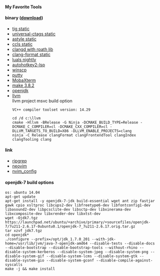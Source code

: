 #### My Favorite Tools

#### binary ([download](https://github.com/fcying/tools/releases))
* [tig static](https://github.com/jonas/tig)
* [universal-ctags static](https://github.com/universal-ctags/ctags)
* [astyle static](https://astyle.sourceforge.net/)
* [ccls static](https://github.com/MaskRay/ccls)
* [clangd with rpath lib](https://github.com/clangd/clangd)
* [clang-format static](https://github.com/llvm/llvm-project)
* [luals nightly](https://github.com/LuaLS/lua-language-server)
* [autohotkey2-lsp](https://github.com/thqby/vscode-autohotkey2-lsp)
* [winscp](https://winscp.net)
* [putty](https://www.chiark.greenend.org.uk/~sgtatham/putty)
* [MobaXterm](https://mobaxterm.mobatek.net/)
* [make 3.8.2](https://ftp.gnu.org/gnu/make)
* [openjdk](https://openjdk.java.net)
* [llvm](https://github.com/llvm/llvm-project)</BR>
    llvm project msvc build option
    ```
    VC++ compiler toolset version: 14.29

    cd /d c:\llvm
    cmake -Hllvm -BRelease -G Ninja -DCMAKE_BUILD_TYPE=Release -DCMAKE_C_COMPILER=cl -DCMAKE_CXX_COMPILER=cl -DLLVM_TARGETS_TO_BUILD=X86 -DLLVM_ENABLE_PROJECTS=clang
    ninja -C Release clangFormat clangFrontendTool clangIndex clangTooling clang
    ```

#### link
* [ripgrep](https://github.com/BurntSushi/ripgrep)
* [neovim](https://github.com/neovim/neovim)
* [nvim_config](https://github.com/fcying/dotvim)

#### openjdk-7 build options
```
os: ubuntu 14.04
apt-get update
apt-get install -y openjdk-7-jdk build-essential wget ant zip fastjar gawk cpio xsltproc libcups2-dev libfreetype6-dev libfontconfig1-dev libasound2-dev libpcsclite-dev libsctp-dev libxinerama-dev libxcomposite-dev libxrender-dev libxtst-dev
wget -Ojdk7.tgz https://launchpad.net/ubuntu/+archive/primary/+sourcefiles/openjdk-7/7u211-2.6.17-0ubuntu0.1/openjdk-7_7u211-2.6.17.orig.tar.gz
tar xzvf jdk7.tgz
cd openjdk*
./configure --prefix=/opt/jdk_1.7.0_201 --with-jdk-home=/usr/lib/jvm/java-7-openjdk-amd64 --disable-tests --disable-docs --disable-bootstrap --disable-bootstrap-tools --without-rhino --disable-system-kerberos --disable-system-jpeg --disable-system-png --disable-system-gif --disable-system-lcms --disable-system-gtk --disable-system-gio --disable-system-gconf --disable-compile-against-syscalls
make -j && make install
```

